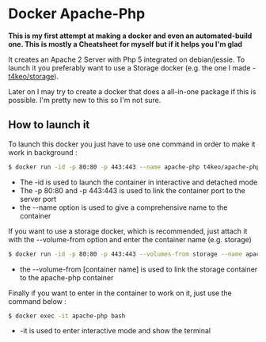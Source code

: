 # Docker Apache-Php
**This is my first attempt at making a docker and even an automated-build one. This is mostly a Cheatsheet for myself but if it helps you I'm glad**

It creates an Apache 2 Server with Php 5 integrated on debian/jessie.
To launch it you preferably want to use a Storage docker (e.g. the one I made - [t4keo/storage](https://github.com/t4keo/storage)).

Later on I may try to create a docker that does a all-in-one package if this is possible. I'm pretty new to this so I'm not sure.

## How to launch it
To launch this docker you just have to use one command in order to make it work in background :

``` sh
$ docker run -id -p 80:80 -p 443:443 --name apache-php t4keo/apache-php
```
* The -id is used to launch the container in interactive and detached mode
* The -p 80:80 and -p 443:443 is used to link the container port to the server port
* the --name option is used to give a comprehensive name to the container

If you want to use a storage docker, which is recommended, just attach it with the --volume-from option and enter the container name (e.g. storage)

``` sh
$ docker run -id -p 80:80 -p 443:443 --volumes-from storage --name apache-php t4keo/apache-php
```
* the --volume-from [container name] is used to link the storage container to the apache-php container

Finally if you want to enter in the container to work on it, just use the command below :

``` sh
$ docker exec -it apache-php bash
```
* -it is used to enter interactive mode and show the terminal
